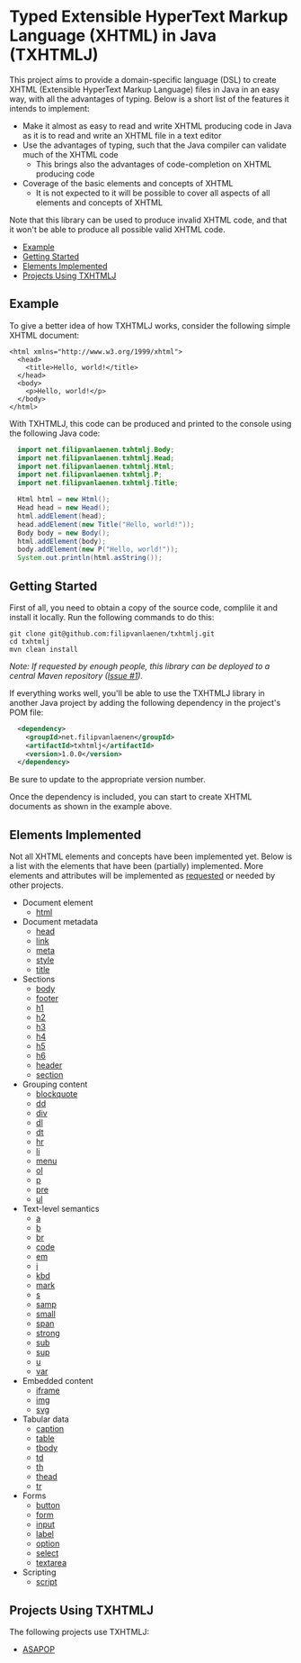 # Typed Extensible HyperText Markup Language (XHTML) in Java (TXHTMLJ)

This project aims to provide a domain-specific language (DSL) to create XHTML (Extensible HyperText Markup Language)
files in Java in an easy way, with all the advantages of typing. Below is a short list of the features it intends to
implement:

* Make it almost as easy to read and write XHTML producing code in Java as it is to read and write an XHTML file in a
  text editor
* Use the advantages of typing, such that the Java compiler can validate much of the XHTML code
  * This brings also the advantages of code-completion on XHTML producing code
* Coverage of the basic elements and concepts of XHTML
  * It is not expected to it will be possible to cover all aspects of all elements and concepts of XHTML

Note that this library can be used to produce invalid XHTML code, and that it won't be able to produce all possible
valid XHTML code.

* [Example](#example)
* [Getting Started](#getting-started)
* [Elements Implemented](#elements-implemented)
* [Projects Using TXHTMLJ](#projects-using-txhtmlj)

## Example

To give a better idea of how TXHTMLJ works, consider the following simple XHTML
document:

```xhtml
<html xmlns="http://www.w3.org/1999/xhtml">
  <head>
    <title>Hello, world!</title>
  </head>
  <body>
    <p>Hello, world!</p>
  </body>
</html>
```

With TXHTMLJ, this code can be produced and printed to the console using the
following Java code:

```java
  import net.filipvanlaenen.txhtmlj.Body;
  import net.filipvanlaenen.txhtmlj.Head;
  import net.filipvanlaenen.txhtmlj.Html;
  import net.filipvanlaenen.txhtmlj.P;
  import net.filipvanlaenen.txhtmlj.Title;

  Html html = new Html();
  Head head = new Head();
  html.addElement(head);
  head.addElement(new Title("Hello, world!"));
  Body body = new Body();
  html.addElement(body);
  body.addElement(new P("Hello, world!"));
  System.out.println(html.asString());
```

## Getting Started

First of all, you need to obtain a copy of the source code, complile it and
install it locally. Run the following commands to do this:

```
git clone git@github.com:filipvanlaenen/txhtmlj.git
cd txhtmlj
mvn clean install
```

*Note: If requested by enough people, this library can be deployed to a central
Maven repository ([Issue #1](https://github.com/filipvanlaenen/txhtmlj/issues/1)).*

If everything works well, you'll be able to use the TXHTMLJ library in another
Java project by adding the following dependency in the project's POM file:

```xml
  <dependency>
    <groupId>net.filipvanlaenen</groupId>
    <artifactId>txhtmlj</artifactId>
    <version>1.0.0</version>
  </dependency>
```

Be sure to update to the appropriate version number.

Once the dependency is included, you can start to create XHTML documents as
shown in the example above.

## Elements Implemented

Not all XHTML elements and concepts have been implemented yet. Below is a list
with the elements that have been (partially) implemented. More elements and
attributes will be implemented as
[requested](https://github.com/filipvanlaenen/txhtmlj/issues) or needed by other
projects.

* Document element
  * [html](https://html.spec.whatwg.org/multipage/semantics.html#the-html-element)
* Document metadata
  * [head](https://html.spec.whatwg.org/multipage/semantics.html#the-head-element)
  * [link](https://html.spec.whatwg.org/multipage/semantics.html#the-link-element)
  * [meta](https://html.spec.whatwg.org/multipage/semantics.html#the-meta-element)
  * [style](https://html.spec.whatwg.org/multipage/semantics.html#the-style-element)
  * [title](https://html.spec.whatwg.org/multipage/semantics.html#the-title-element)
* Sections
  * [body](https://html.spec.whatwg.org/multipage/sections.html#the-body-element)
  * [footer](https://html.spec.whatwg.org/multipage/sections.html#the-footer-element)
  * [h1](https://html.spec.whatwg.org/multipage/sections.html#the-h1,-h2,-h3,-h4,-h5,-and-h6-elements)
  * [h2](https://html.spec.whatwg.org/multipage/sections.html#the-h1,-h2,-h3,-h4,-h5,-and-h6-elements)
  * [h3](https://html.spec.whatwg.org/multipage/sections.html#the-h1,-h2,-h3,-h4,-h5,-and-h6-elements)
  * [h4](https://html.spec.whatwg.org/multipage/sections.html#the-h1,-h2,-h3,-h4,-h5,-and-h6-elements)
  * [h5](https://html.spec.whatwg.org/multipage/sections.html#the-h1,-h2,-h3,-h4,-h5,-and-h6-elements)
  * [h6](https://html.spec.whatwg.org/multipage/sections.html#the-h1,-h2,-h3,-h4,-h5,-and-h6-elements)
  * [header](https://html.spec.whatwg.org/multipage/sections.html#the-header-element)
  * [section](https://html.spec.whatwg.org/multipage/sections.html#the-section-element)
* Grouping content
  * [blockquote](https://html.spec.whatwg.org/multipage/grouping-content.html#the-blockquote-element)
  * [dd](https://html.spec.whatwg.org/multipage/grouping-content.html#the-dd-element)
  * [div](https://html.spec.whatwg.org/multipage/grouping-content.html#the-div-element)
  * [dl](https://html.spec.whatwg.org/multipage/grouping-content.html#the-dl-element)
  * [dt](https://html.spec.whatwg.org/multipage/grouping-content.html#the-dt-element)
  * [hr](https://html.spec.whatwg.org/multipage/grouping-content.html#the-hr-element)
  * [li](https://html.spec.whatwg.org/multipage/grouping-content.html#the-li-element)
  * [menu](https://html.spec.whatwg.org/multipage/grouping-content.html#the-menu-element)
  * [ol](https://html.spec.whatwg.org/multipage/grouping-content.html#the-ol-element)
  * [p](https://html.spec.whatwg.org/multipage/grouping-content.html#the-p-element)
  * [pre](https://html.spec.whatwg.org/multipage/grouping-content.html#the-pre-element)
  * [ul](https://html.spec.whatwg.org/multipage/grouping-content.html#the-ul-element)
* Text-level semantics
  * [a](https://html.spec.whatwg.org/multipage/text-level-semantics.html#the-a-element)
  * [b](https://html.spec.whatwg.org/multipage/text-level-semantics.html#the-b-element)
  * [br](https://html.spec.whatwg.org/multipage/text-level-semantics.html#the-br-element)
  * [code](https://html.spec.whatwg.org/multipage/text-level-semantics.html#the-code-element)
  * [em](https://html.spec.whatwg.org/multipage/text-level-semantics.html#the-em-element)
  * [i](https://html.spec.whatwg.org/multipage/text-level-semantics.html#the-i-element)
  * [kbd](https://html.spec.whatwg.org/multipage/text-level-semantics.html#the-kbd-element)
  * [mark](https://html.spec.whatwg.org/multipage/text-level-semantics.html#the-mark-element)
  * [s](https://html.spec.whatwg.org/multipage/text-level-semantics.html#the-s-element)
  * [samp](https://html.spec.whatwg.org/multipage/text-level-semantics.html#the-samp-element)
  * [small](https://html.spec.whatwg.org/multipage/text-level-semantics.html#the-small-element)
  * [span](https://html.spec.whatwg.org/multipage/text-level-semantics.html#the-span-element)
  * [strong](https://html.spec.whatwg.org/multipage/text-level-semantics.html#the-strong-element)
  * [sub](https://html.spec.whatwg.org/multipage/text-level-semantics.html#the-sub-and-sup-elements)
  * [sup](https://html.spec.whatwg.org/multipage/text-level-semantics.html#the-sub-and-sup-elements)
  * [u](https://html.spec.whatwg.org/multipage/text-level-semantics.html#the-u-element)
  * [var](https://html.spec.whatwg.org/multipage/text-level-semantics.html#the-var-element)
* Embedded content
  * [iframe](https://html.spec.whatwg.org/multipage/iframe-embed-object.html#the-iframe-element)
  * [img](https://html.spec.whatwg.org/multipage/embedded-content.html#the-img-element)
  * [svg](https://html.spec.whatwg.org/multipage/embedded-content-other.html#svg-0)
* Tabular data
  * [caption](https://html.spec.whatwg.org/multipage/tables.html#the-caption-element)
  * [table](https://html.spec.whatwg.org/multipage/tables.html#the-table-element)
  * [tbody](https://html.spec.whatwg.org/multipage/tables.html#the-tbody-element)
  * [td](https://html.spec.whatwg.org/multipage/tables.html#the-td-element)
  * [th](https://html.spec.whatwg.org/multipage/tables.html#the-th-element)
  * [thead](https://html.spec.whatwg.org/multipage/tables.html#the-thead-element)
  * [tr](https://html.spec.whatwg.org/multipage/tables.html#the-tr-element)
* Forms
  * [button](https://html.spec.whatwg.org/multipage/form-elements.html#the-button-element)
  * [form](https://html.spec.whatwg.org/multipage/forms.html#the-form-element)
  * [input](https://html.spec.whatwg.org/multipage/input.html#the-input-element)
  * [label](https://html.spec.whatwg.org/multipage/forms.html#the-label-element)
  * [option](https://html.spec.whatwg.org/multipage/form-elements.html#the-option-element)
  * [select](https://html.spec.whatwg.org/multipage/form-elements.html#the-select-element)
  * [textarea](https://html.spec.whatwg.org/multipage/form-elements.html#the-textarea-element)
* Scripting
  * [script](https://html.spec.whatwg.org/multipage/scripting.html#the-script-element)

## Projects Using TXHTMLJ

The following projects use TXHTMLJ:
* [ASAPOP](https://github.com/filipvanlaenen/asapop)
